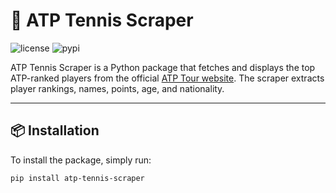 # 🎾 ATP Tennis Scraper

![license](https://img.shields.io/badge/license-MIT-green) ![pypi](https://img.shields.io/pypi/v/atp-tennis-scraper)

ATP Tennis Scraper is a Python package that fetches and displays the top ATP-ranked players from the official [ATP Tour website](https://www.atptour.com/en/rankings/singles). The scraper extracts player rankings, names, points, age, and nationality.

---

## 📦 Installation

To install the package, simply run:

```bash
pip install atp-tennis-scraper